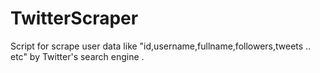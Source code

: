 # TwitterScraper
Script for scrape user data like "id,username,fullname,followers,tweets .. etc" by Twitter's search engine .
